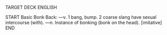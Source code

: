 TARGET DECK
ENGLISH

START
Basic
Bonk
Back: —v. 1 bang, bump. 2 coarse slang have sexual intercourse (with). —n. Instance of bonking (bonk on the head). [imitative]
END
